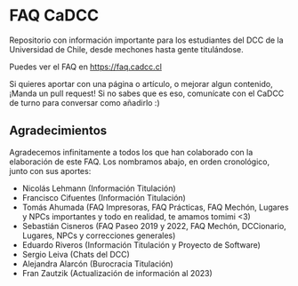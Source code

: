 # FAQ CaDCC
Repositorio con información importante para los estudiantes del DCC de la Universidad de Chile, desde mechones hasta gente titulándose.

Puedes ver el FAQ en https://faq.cadcc.cl

Si quieres aportar con una página o artículo, o mejorar algun contenido, ¡Manda un pull request! Si no sabes que es eso, comunícate con el CaDCC de turno para conversar como añadirlo :)

## Agradecimientos

Agradecemos infinitamente a todos los que han colaborado con la elaboración de este FAQ. Los nombramos abajo, en orden cronológico, junto con sus aportes:

- Nicolás Lehmann (Información Titulación)
- Francisco Cifuentes (Información Titulación)
- Tomás Ahumada (FAQ Impresoras, FAQ Prácticas, FAQ Mechón, Lugares y NPCs importantes y todo en realidad, te amamos tomimi <3)
- Sebastián Cisneros (FAQ Paseo 2019 y 2022, FAQ Mechón, DCCionario, Lugares, NPCs y correcciones generales)
- Eduardo Riveros (Información Titulación y Proyecto de Software)
- Sergio Leiva (Chats del DCC)
- Alejandra Alarcón (Burocracia Titulación)
- Fran Zautzik (Actualización de información al 2023)

